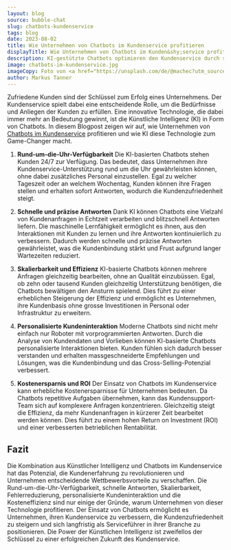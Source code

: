 ```yaml
---
layout: blog
source: bubble-chat
slug: chatbots-kundenservice
tags: blog
date: 2023-08-02
title: Wie Unternehmen von Chatbots im Kundenservice profitieren
displayTitle: Wie Unternehmen von Chatbots im Kunden&shy;service profitieren
description: KI-gestützte Chatbots optimieren den Kundenservice durch ständige Verfügbarkeit, schnelle Antworten, Skalierbarkeit und personalisierte Interaktionen.
image: chatbots-im-kundenservice.jpg
imageCopy: Foto von <a href="https://unsplash.com/de/@machec?utm_source=unsplash&utm_medium=referral&utm_content=creditCopyText">Petr Macháček</a> auf <a href="https://unsplash.com/de/fotos/BeVGrXEktIk?utm_source=unsplash&utm_medium=referral&utm_content=creditCopyText">Unsplash</a>
author: Markus Tanner
---
```


Zufriedene Kunden sind der Schlüssel zum Erfolg eines Unternehmens. Der Kundenservice spielt dabei eine entscheidende Rolle, um die Bedürfnisse und Anliegen der Kunden zu erfüllen. Eine innovative Technologie, die dabei immer mehr an Bedeutung gewinnt, ist die Künstliche Intelligenz (KI) in Form von Chatbots. In diesem Blogpost zeigen wir auf, wie Unternehmen von [Chatbots im Kundenservice](/anwendungsfaelle/kundendienst/) profitieren und wie KI diese Technologie zum Game-Changer macht.

1. **Rund-um-die-Uhr-Verfügbarkeit**
Die KI-basierten Chatbots stehen Kunden 24/7 zur Verfügung. Das bedeutet, dass Unternehmen ihre Kundenservice-Unterstützung rund um die Uhr gewährleisten können, ohne dabei zusätzliches Personal einzustellen. Egal zu welcher Tageszeit oder an welchem Wochentag, Kunden können ihre Fragen stellen und erhalten sofort Antworten, wodurch die Kundenzufriedenheit steigt.

2. **Schnelle und präzise Antworten**
Dank KI können Chatbots eine Vielzahl von Kundenanfragen in Echtzeit verarbeiten und blitzschnell Antworten liefern. Die maschinelle Lernfähigkeit ermöglicht es ihnen, aus den Interaktionen mit Kunden zu lernen und ihre Antworten kontinuierlich zu verbessern. Dadurch werden schnelle und präzise Antworten gewährleistet, was die Kundenbindung stärkt und Frust aufgrund langer Wartezeiten reduziert.

3. **Skalierbarkeit und Effizienz**
KI-basierte Chatbots können mehrere Anfragen gleichzeitig bearbeiten, ohne an Qualität einzubüssen. Egal, ob zehn oder tausend Kunden gleichzeitig Unterstützung benötigen, die Chatbots bewältigen den Ansturm spielend. Dies führt zu einer erheblichen Steigerung der Effizienz und ermöglicht es Unternehmen, ihre Kundenbasis ohne grosse Investitionen in Personal oder Infrastruktur zu erweitern.

4. **Personalisierte Kundeninteraktion**
Moderne Chatbots sind nicht mehr einfach nur Roboter mit vorprogrammierten Antworten. Durch die Analyse von Kundendaten und Vorlieben können KI-basierte Chatbots personalisierte Interaktionen bieten. Kunden fühlen sich dadurch besser verstanden und erhalten massgeschneiderte Empfehlungen und Lösungen, was die Kundenbindung und das Cross-Selling-Potenzial verbessert.

5. **Kostenersparnis und ROI**
Der Einsatz von Chatbots im Kundenservice kann erhebliche Kostenersparnisse für Unternehmen bedeuten. Da Chatbots repetitive Aufgaben übernehmen, kann das Kundensupport-Team sich auf komplexere Anfragen konzentrieren. Gleichzeitig steigt die Effizienz, da mehr Kundenanfragen in kürzerer Zeit bearbeitet werden können. Dies führt zu einem hohen Return on Investment (ROI) und einer verbesserten betrieblichen Rentabilität.

## Fazit

Die Kombination aus Künstlicher Intelligenz und Chatbots im Kundenservice hat das Potenzial, die Kundenerfahrung zu revolutionieren und Unternehmen entscheidende Wettbewerbsvorteile zu verschaffen. Die Rund-um-die-Uhr-Verfügbarkeit, schnelle Antworten, Skalierbarkeit, Fehlerreduzierung, personalisierte Kundeninteraktion und die Kosteneffizienz sind nur einige der Gründe, warum Unternehmen von dieser Technologie profitieren. Der Einsatz von Chatbots ermöglicht es Unternehmen, ihren Kundenservice zu verbessern, die Kundenzufriedenheit zu steigern und sich langfristig als Serviceführer in ihrer Branche zu positionieren. Die Power der Künstlichen Intelligenz ist zweifellos der Schlüssel zu einer erfolgreichen Zukunft des Kundenservice.
